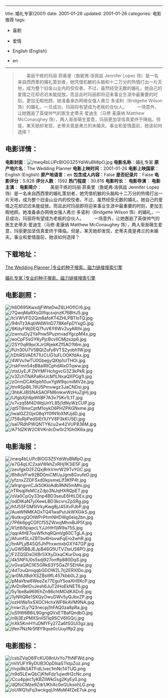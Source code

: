 
---
title: 婚礼专家(2001)
date: 2001-01-26
updated: 2001-01-26
categories: 电影推荐
tags:
- 喜剧
- 爱情

- English (English)
- en
---


> 　　美丽干练的玛丽·菲奥里（詹妮弗·洛佩兹 Jennifer Lopez 饰）是一名来自西西里的婚礼策划者，她凭借机敏的头脑和十二万分的热情打出一片天地，成为整个旧金山业内的佼佼者。不过，虽然经受无数的婚礼，她自己的爱情之花却迟迟未能绽放。而且此时玛丽即将迎来事业生涯中最重要的时刻，更加无暇他顾。她准备承办网络女强人弗兰·多诺利（Bridgette Wilson 饰）的婚礼，一旦成功，玛丽将有望成为老板的合伙人。 　　一场意外，让她邂逅了英俊帅气的医生史蒂夫·爱迪生（马修·麦康纳 Matthew McConaughey 饰），两人渐渐萌生爱意，玛丽更加坚信真爱终于降临。但是，某天她却发现，史蒂夫竟是弗兰的未婚夫。事业和爱情面前，她该如何选择？

## **电影详情**：

**电影封面**：<img src="https://image.tmdb.org/t/p/w200/meq4bLUPcBlOG3Z5YdiWuBMlpO.jpg" alt="/meq4bLUPcBlOG3Z5YdiWuBMlpO.jpg" title="/meq4bLUPcBlOG3Z5YdiWuBMlpO.jpg">
**电影名称**：婚礼专家
**原产地片名**：The Wedding Planner
**电影上映时间**：2001-01-26
**电影上映国家**：English (English)
**原产地语言**：en
**包含成人内容**：False
**是否纪录片**：False
**电影评分**：5.928
**评分人数**：1592
**热门程度**：30.816
**电影时长**：
**电影导演**：
**电影主演**：
**电影简介**：　　美丽干练的玛丽·菲奥里（詹妮弗·洛佩兹 Jennifer Lopez 饰）是一名来自西西里的婚礼策划者，她凭借机敏的头脑和十二万分的热情打出一片天地，成为整个旧金山业内的佼佼者。不过，虽然经受无数的婚礼，她自己的爱情之花却迟迟未能绽放。而且此时玛丽即将迎来事业生涯中最重要的时刻，更加无暇他顾。她准备承办网络女强人弗兰·多诺利（Bridgette Wilson 饰）的婚礼，一旦成功，玛丽将有望成为老板的合伙人。 　　一场意外，让她邂逅了英俊帅气的医生史蒂夫·爱迪生（马修·麦康纳 Matthew McConaughey 饰），两人渐渐萌生爱意，玛丽更加坚信真爱终于降临。但是，某天她却发现，史蒂夫竟是弗兰的未婚夫。事业和爱情面前，她该如何选择？

## **下载地址**：
[The Wedding Planner |专业的种子搜索、磁力链接搜索引擎](https://movie.amd794.com:2083/?search=The%20Wedding%20Planner&ordering=&mode=match_phrase&page_size=10&page=1)

[婚礼专家 |专业的种子搜索、磁力链接搜索引擎](https://movie.amd794.com:2083/?search=%E5%A9%9A%E7%A4%BC%E4%B8%93%E5%AE%B6&ordering=&mode=match_phrase&page_size=10&page=1)
 

## **电影剧照**：
<img src="https://image.tmdb.org/t/p/original/h6D695KwxdjFWteDwZ6LHOfICr6.jpg" alt="/h6D695KwxdjFWteDwZ6LHOfICr6.jpg" title="/h6D695KwxdjFWteDwZ6LHOfICr6.jpg"><img src="https://image.tmdb.org/t/p/original/7QwqMaRXsGlIfqcsvjnzK76BHJ5.jpg" alt="/7QwqMaRXsGlIfqcsvjnzK76BHJ5.jpg" title="/7QwqMaRXsGlIfqcsvjnzK76BHJ5.jpg"><img src="https://image.tmdb.org/t/p/original/tcVWVFD2Qm8afoKT4ZHLPBTloTQ.jpg" alt="/tcVWVFD2Qm8afoKT4ZHLPBTloTQ.jpg" title="/tcVWVFD2Qm8afoKT4ZHLPBTloTQ.jpg"><img src="https://image.tmdb.org/t/p/original/94nTz3AqbWdWInD778KeFpDYxgG.jpg" alt="/94nTz3AqbWdWInD778KeFpDYxgG.jpg" title="/94nTz3AqbWdWInD778KeFpDYxgG.jpg"><img src="https://image.tmdb.org/t/p/original/8KdyFWj0EQ7fuV6Y6Wv2uyARIhi.jpg" alt="/8KdyFWj0EQ7fuV6Y6Wv2uyARIhi.jpg" title="/8KdyFWj0EQ7fuV6Y6Wv2uyARIhi.jpg"><img src="https://image.tmdb.org/t/p/original/zwmuDy2YaPnw5PuzmvadYgcpM4x.jpg" alt="/zwmuDy2YaPnw5PuzmvadYgcpM4x.jpg" title="/zwmuDy2YaPnw5PuzmvadYgcpM4x.jpg"><img src="https://image.tmdb.org/t/p/original/eoCpF5sGYKyPjcBcvllCMjzxzp6.jpg" alt="/eoCpF5sGYKyPjcBcvllCMjzxzp6.jpg" title="/eoCpF5sGYKyPjcBcvllCMjzxzp6.jpg"><img src="https://image.tmdb.org/t/p/original/2SY0qR9pcXJrGRjekKZf5AO1t6m.jpg" alt="/2SY0qR9pcXJrGRjekKZf5AO1t6m.jpg" title="/2SY0qR9pcXJrGRjekKZf5AO1t6m.jpg"><img src="https://image.tmdb.org/t/p/original/fUn30U7V5BQtZufy8VTS2yobh1W.jpg" alt="/fUn30U7V5BQtZufy8VTS2yobh1W.jpg" title="/fUn30U7V5BQtZufy8VTS2yobh1W.jpg"><img src="https://image.tmdb.org/t/p/original/rDhRSVAEfi71UCUG1uFLOOKfdAx.jpg" alt="/rDhRSVAEfi71UCUG1uFLOOKfdAx.jpg" title="/rDhRSVAEfi71UCUG1uFLOOKfdAx.jpg"><img src="https://image.tmdb.org/t/p/original/4WVu1wTU0GbejjyQXtp1clTHOi.jpg" alt="/4WVu1wTU0GbejjyQXtp1clTHOi.jpg" title="/4WVu1wTU0GbejjyQXtp1clTHOi.jpg"><img src="https://image.tmdb.org/t/p/original/rskFmn54sB8aIRtCphdAIx0Tqww.jpg" alt="/rskFmn54sB8aIRtCphdAIx0Tqww.jpg" title="/rskFmn54sB8aIRtCphdAIx0Tqww.jpg"><img src="https://image.tmdb.org/t/p/original/ztsUyEJFZNYMFHchgvcG3Z3kPkR.jpg" alt="/ztsUyEJFZNYMFHchgvcG3Z3kPkR.jpg" title="/ztsUyEJFZNYMFHchgvcG3Z3kPkR.jpg"><img src="https://image.tmdb.org/t/p/original/v3ZchTNAPaRxUcM1LNxaQXPOg1l.jpg" alt="/v3ZchTNAPaRxUcM1LNxaQXPOg1l.jpg" title="/v3ZchTNAPaRxUcM1LNxaQXPOg1l.jpg"><img src="https://image.tmdb.org/t/p/original/zOrmDCAKIpb10uxYgW9qcmIMV2e.jpg" alt="/zOrmDCAKIpb10uxYgW9qcmIMV2e.jpg" title="/zOrmDCAKIpb10uxYgW9qcmIMV2e.jpg"><img src="https://image.tmdb.org/t/p/original/tnrRSp8IL76U5Pmvwgz3JaCNDsi.jpg" alt="/tnrRSp8IL76U5Pmvwgz3JaCNDsi.jpg" title="/tnrRSp8IL76U5Pmvwgz3JaCNDsi.jpg"><img src="https://image.tmdb.org/t/p/original/3hbKJ8ISNASAOFM6mkwWzHuZgHj.jpg" alt="/3hbKJ8ISNASAOFM6mkwWzHuZgHj.jpg" title="/3hbKJ8ISNASAOFM6mkwWzHuZgHj.jpg"><img src="https://image.tmdb.org/t/p/original/lJfgbXjh6pWIlBF7A3v75Kv1L1T.jpg" alt="/lJfgbXjh6pWIlBF7A3v75Kv1L1T.jpg" title="/lJfgbXjh6pWIlBF7A3v75Kv1L1T.jpg"><img src="https://image.tmdb.org/t/p/original/v7vzq5M4DWqUnYL85j1dNyWzCUP.jpg" alt="/v7vzq5M4DWqUnYL85j1dNyWzCUP.jpg" title="/v7vzq5M4DWqUnYL85j1dNyWzCUP.jpg"><img src="https://image.tmdb.org/t/p/original/qt5T8mxCptM1oykD6PHZPKGNxme.jpg" alt="/qt5T8mxCptM1oykD6PHZPKGNxme.jpg" title="/qt5T8mxCptM1oykD6PHZPKGNxme.jpg"><img src="https://image.tmdb.org/t/p/original/iwalGZ2GjxO8qYf0fN1bXNfJjdD.jpg" alt="/iwalGZ2GjxO8qYf0fN1bXNfJjdD.jpg" title="/iwalGZ2GjxO8qYf0fN1bXNfJjdD.jpg"><img src="https://image.tmdb.org/t/p/original/758uRjiPedSIEt1UYV8P3kKU5El.jpg" alt="/758uRjiPedSIEt1UYV8P3kKU5El.jpg" title="/758uRjiPedSIEt1UYV8P3kKU5El.jpg"><img src="https://image.tmdb.org/t/p/original/sal7RdhPWQNTYKcu2w42VUP836M.jpg" alt="/sal7RdhPWQNTYKcu2w42VUP836M.jpg" title="/sal7RdhPWQNTYKcu2w42VUP836M.jpg"><img src="https://image.tmdb.org/t/p/original/A71dZKW2C6VKrdcDw0r21Gh0K6a.jpg" alt="/A71dZKW2C6VKrdcDw0r21Gh0K6a.jpg" title="/A71dZKW2C6VKrdcDw0r21Gh0K6a.jpg">

## **电影海报**：
<img src="https://image.tmdb.org/t/p/original/meq4bLUPcBlOG3Z5YdiWuBMlpO.jpg" alt="/meq4bLUPcBlOG3Z5YdiWuBMlpO.jpg" title="/meq4bLUPcBlOG3Z5YdiWuBMlpO.jpg"><img src="https://image.tmdb.org/t/p/original/e7G4qLIC2xaVWkhZxRHj1K3iE5F.jpg" alt="/e7G4qLIC2xaVWkhZxRHj1K3iE5F.jpg" title="/e7G4qLIC2xaVWkhZxRHj1K3iE5F.jpg"><img src="https://image.tmdb.org/t/p/original/zevfgkO2FZQxjRrkVmrW29TvYGC.jpg" alt="/zevfgkO2FZQxjRrkVmrW29TvYGC.jpg" title="/zevfgkO2FZQxjRrkVmrW29TvYGC.jpg"><img src="https://image.tmdb.org/t/p/original/6h8oVFw92BD0mCMUyJgm8GvufeO.jpg" alt="/6h8oVFw92BD0mCMUyJgm8GvufeO.jpg" title="/6h8oVFw92BD0mCMUyJgm8GvufeO.jpg"><img src="https://image.tmdb.org/t/p/original/yfznxZZDFSxd0kpsmeLIf3KfP4t.jpg" alt="/yfznxZZDFSxd0kpsmeLIf3KfP4t.jpg" title="/yfznxZZDFSxd0kpsmeLIf3KfP4t.jpg"><img src="https://image.tmdb.org/t/p/original/afrqngvnCJk50KkIAdb9NN5mMhi.jpg" alt="/afrqngvnCJk50KkIAdb9NN5mMhi.jpg" title="/afrqngvnCJk50KkIAdb9NN5mMhi.jpg"><img src="https://image.tmdb.org/t/p/original/rTRsqjifeMCzZdjo3NJqHXRQpET.jpg" alt="/rTRsqjifeMCzZdjo3NJqHXRQpET.jpg" title="/rTRsqjifeMCzZdjo3NJqHXRQpET.jpg"><img src="https://image.tmdb.org/t/p/original/oVa0CpOy33np4BD3seuE6HtLDEx.jpg" alt="/oVa0CpOy33np4BD3seuE6HtLDEx.jpg" title="/oVa0CpOy33np4BD3seuE6HtLDEx.jpg"><img src="https://image.tmdb.org/t/p/original/odDlKaN7yiXewLBD3kcvrsZpSRg.jpg" alt="/odDlKaN7yiXewLBD3kcvrsZpSRg.jpg" title="/odDlKaN7yiXewLBD3kcvrsZpSRg.jpg"><img src="https://image.tmdb.org/t/p/original/hfJ5SFGM5IVkyKwg8jJ45XvPJbP.jpg" alt="/hfJ5SFGM5IVkyKwg8jJ45XvPJbP.jpg" title="/hfJ5SFGM5IVkyKwg8jJ45XvPJbP.jpg"><img src="https://image.tmdb.org/t/p/original/AueWNMKADxTQ41waPutJkWXGikS.jpg" alt="/AueWNMKADxTQ41waPutJkWXGikS.jpg" title="/AueWNMKADxTQ41waPutJkWXGikS.jpg"><img src="https://image.tmdb.org/t/p/original/8utkvgQOtWPrPhmNHDWg0eiq2bn.jpg" alt="/8utkvgQOtWPrPhmNHDWg0eiq2bn.jpg" title="/8utkvgQOtWPrPhmNHDWg0eiq2bn.jpg"><img src="https://image.tmdb.org/t/p/original/7P6k6pgCGfCf5SZWxojMhmBJP5f.jpg" alt="/7P6k6pgCGfCf5SZWxojMhmBJP5f.jpg" title="/7P6k6pgCGfCf5SZWxojMhmBJP5f.jpg"><img src="https://image.tmdb.org/t/p/original/lI1zt6i5papcLYJJrHH1jW9a75S.jpg" alt="/lI1zt6i5papcLYJJrHH1jW9a75S.jpg" title="/lI1zt6i5papcLYJJrHH1jW9a75S.jpg"><img src="https://image.tmdb.org/t/p/original/qqrAfHE7oxWfkhqRQmVg60CTgLA.jpg" alt="/qqrAfHE7oxWfkhqRQmVg60CTgLA.jpg" title="/qqrAfHE7oxWfkhqRQmVg60CTgLA.jpg"><img src="https://image.tmdb.org/t/p/original/AfumfSLnZBTbv6HovwFqEro2whR.jpg" alt="/AfumfSLnZBTbv6HovwFqEro2whR.jpg" title="/AfumfSLnZBTbv6HovwFqEro2whR.jpg"><img src="https://image.tmdb.org/t/p/original/hrAPLyB4SQ5JhPhxwmxbGXY47GP.jpg" alt="/hrAPLyB4SQ5JhPhxwmxbGXY47GP.jpg" title="/hrAPLyB4SQ5JhPhxwmxbGXY47GP.jpg"><img src="https://image.tmdb.org/t/p/original/uGW5BBJEJpB46GflUTVZteUS6PO.jpg" alt="/uGW5BBJEJpB46GflUTVZteUS6PO.jpg" title="/uGW5BBJEJpB46GflUTVZteUS6PO.jpg"><img src="https://image.tmdb.org/t/p/original/F2ZQSDsOXBrSXXyDixqCKurDoq.jpg" alt="/F2ZQSDsOXBrSXXyDixqCKurDoq.jpg" title="/F2ZQSDsOXBrSXXyDixqCKurDoq.jpg"><img src="https://image.tmdb.org/t/p/original/4k5NFlU0s5sdj927onffp880DqS.jpg" alt="/4k5NFlU0s5sdj927onffp880DqS.jpg" title="/4k5NFlU0s5sdj927onffp880DqS.jpg"><img src="https://image.tmdb.org/t/p/original/vGvaQACIIE5GRk63Y5GaZFSEHAe.jpg" alt="/vGvaQACIIE5GRk63Y5GaZFSEHAe.jpg" title="/vGvaQACIIE5GRk63Y5GaZFSEHAe.jpg"><img src="https://image.tmdb.org/t/p/original/4dTzuQmiqqbGDOWZL7rj2ERXIDo.jpg" alt="/4dTzuQmiqqbGDOWZL7rj2ERXIDo.jpg" title="/4dTzuQmiqqbGDOWZL7rj2ERXIDo.jpg"><img src="https://image.tmdb.org/t/p/original/ar0MJl8drXSZBsl9fL457kbb0L2.jpg" alt="/ar0MJl8drXSZBsl9fL457kbb0L2.jpg" title="/ar0MJl8drXSZBsl9fL457kbb0L2.jpg"><img src="https://image.tmdb.org/t/p/original/pMaVbw6WeeZe77EguY5oaXH9XcP.jpg" alt="/pMaVbw6WeeZe77EguY5oaXH9XcP.jpg" title="/pMaVbw6WeeZe77EguY5oaXH9XcP.jpg"><img src="https://image.tmdb.org/t/p/original/ArDnRelOvJesh6JuT2iHoEkNET6.jpg" alt="/ArDnRelOvJesh6JuT2iHoEkNET6.jpg" title="/ArDnRelOvJesh6JuT2iHoEkNET6.jpg"><img src="https://image.tmdb.org/t/p/original/5y1be8a969EhZn86chtMOdKADvE.jpg" alt="/5y1be8a969EhZn86chtMOdKADvE.jpg" title="/5y1be8a969EhZn86chtMOdKADvE.jpg"><img src="https://image.tmdb.org/t/p/original/1yNItQRe1SKQyOwuDWv5yQJbxZP.jpg" alt="/1yNItQRe1SKQyOwuDWv5yQJbxZP.jpg" title="/1yNItQRe1SKQyOwuDWv5yQJbxZP.jpg"><img src="https://image.tmdb.org/t/p/original/ozHiWa1ixSXOCHchxWF6kAVM9NA.jpg" alt="/ozHiWa1ixSXOCHchxWF6kAVM9NA.jpg" title="/ozHiWa1ixSXOCHchxWF6kAVM9NA.jpg"><img src="https://image.tmdb.org/t/p/original/rnwr2Ly7Q3necpj1hFAQ0za8pRa.jpg" alt="/rnwr2Ly7Q3necpj1hFAQ0za8pRa.jpg" title="/rnwr2Ly7Q3necpj1hFAQ0za8pRa.jpg"><img src="https://image.tmdb.org/t/p/original/uS9W6B6iL90gngQVxETBafQndbO.jpg" alt="/uS9W6B6iL90gngQVxETBafQndbO.jpg" title="/uS9W6B6iL90gngQVxETBafQndbO.jpg"><img src="https://image.tmdb.org/t/p/original/n9j3EzPMXSnIi5I1q9SCV6IGQrj.jpg" alt="/n9j3EzPMXSnIi5I1q9SCV6IGQrj.jpg" title="/n9j3EzPMXSnIi5I1q9SCV6IGQrj.jpg"><img src="https://image.tmdb.org/t/p/original/nXk5KmHYuDMYFy27Za6fSGUl3gz.jpg" alt="/nXk5KmHYuDMYFy27Za6fSGUl3gz.jpg" title="/nXk5KmHYuDMYFy27Za6fSGUl3gz.jpg"><img src="https://image.tmdb.org/t/p/original/jfen7NzNr5f8Y9qxe0cUuylffp2.jpg" alt="/jfen7NzNr5f8Y9qxe0cUuylffp2.jpg" title="/jfen7NzNr5f8Y9qxe0cUuylffp2.jpg">

## **电影图标**：
<img src="https://image.tmdb.org/t/p/original/csbZVqO6IFcKU08nUxYo71hNFWd.png" alt="/csbZVqO6IFcKU08nUxYo71hNFWd.png" title="/csbZVqO6IFcKU08nUxYo71hNFWd.png"><img src="https://image.tmdb.org/t/p/original/mlVUFYRyDUB3OpDliiaSTktpZoz.png" alt="/mlVUFYRyDUB3OpDliiaSTktpZoz.png" title="/mlVUFYRyDUB3OpDliiaSTktpZoz.png"><img src="https://image.tmdb.org/t/p/original/rlvjsRkSATFidLIvec1mNc14TUG.png" alt="/rlvjsRkSATFidLIvec1mNc14TUG.png" title="/rlvjsRkSATFidLIvec1mNc14TUG.png"><img src="https://image.tmdb.org/t/p/original/n9dSLEwQbCjKfeFdz1ujwdH2cNc.png" alt="/n9dSLEwQbCjKfeFdz1ujwdH2cNc.png" title="/n9dSLEwQbCjKfeFdz1ujwdH2cNc.png"><img src="https://image.tmdb.org/t/p/original/Ccu4pjec1yKBZllWkGsg2KyEy0.png" alt="/Ccu4pjec1yKBZllWkGsg2KyEy0.png" title="/Ccu4pjec1yKBZllWkGsg2KyEy0.png"><img src="https://image.tmdb.org/t/p/original/dQfoCMze9ZdrUKhXc0eGUksohLG.png" alt="/dQfoCMze9ZdrUKhXc0eGUksohLG.png" title="/dQfoCMze9ZdrUKhXc0eGUksohLG.png"><img src="https://image.tmdb.org/t/p/original/oUWQ1sFq3wckgqUhMsM4fZeE7uk.png" alt="/oUWQ1sFq3wckgqUhMsM4fZeE7uk.png" title="/oUWQ1sFq3wckgqUhMsM4fZeE7uk.png">
